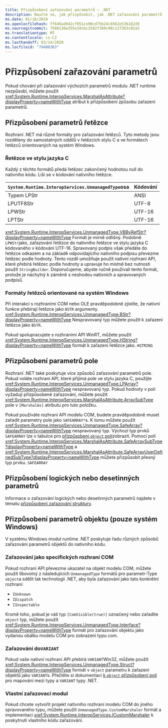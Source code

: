 ```yaml
---
title: Přizpůsobení zařazování parametrů – .NET
description: Naučte se, jak přizpůsobit, jak .NET zařazování parametrů do nativní reprezentace.
ms.date: 01/18/2019
ms.openlocfilehash: ff646ad942cf051ce90cd75b24c8562e536182d9
ms.sourcegitcommit: 7588136e355e10cbc2582f389c90c127363c02a5
ms.translationtype: MT
ms.contentlocale: cs-CZ
ms.lasthandoff: 03/14/2020
ms.locfileid: "79400363"
---
```

# <a name="customizing-parameter-marshaling"></a>Přizpůsobení zařazování parametrů

Pokud chování při zařazování výchozích parametrů modulu .NET runtime nezpůsobí, můžete použít <xref:System.Runtime.InteropServices.MarshalAsAttribute?displayProperty=nameWithType> atribut k přizpůsobení způsobu zařazení parametrů.

## <a name="customizing-string-parameters"></a>Přizpůsobení parametrů řetězce

Rozhraní .NET má různé formáty pro zařazování řetězců. Tyto metody jsou rozděleny do samostatných oddílů v řetězcích stylu C a ve formátech řetězců orientovaných na systém Windows.

### <a name="c-style-strings"></a>Řetězce ve stylu jazyka C

Každý z těchto formátů předá řetězec zakončený hodnotou null do nativního kódu. Liší se v kódování nativního řetězce.

| `System.Runtime.InteropServices.UnmanagedType`osa | Kódování |
|------------------------------------------------------|----------|
| Typem LPStr | ANSI |
| LPUTF8Str | UTF-8 |
| LPWStr | UTF-16 |
| LPTStr | UTF-16 |

<xref:System.Runtime.InteropServices.UnmanagedType.VBByRefStr?displayProperty=nameWithType> Formát je mírně odlišný. Podobně `LPWStr`jako, zařazování řetězce do nativního řetězce ve stylu jazyka C kódovaného v kódování UTF-16. Spravovaný podpis však předáte do řetězce odkazem a na základě odpovídajícího nativního podpisu převezme řetězec podle hodnoty. Tento rozdíl umožňuje použít nativní rozhraní API, které přebírá řetězec podle hodnoty a upravuje ho místně bez nutnosti použít `StringBuilder`. Doporučujeme, abyste ručně používali tento formát, protože je náchylný k záměně s neshodou nativních a spravovaných podpisů.

### <a name="windows-centric-string-formats"></a>Formáty řetězců orientované na systém Windows

Při interakci s rozhraními COM nebo OLE pravděpodobně zjistíte, že nativní funkce přebírají řetězce jako `BSTR` argumenty. <xref:System.Runtime.InteropServices.UnmanagedType.BStr?displayProperty=nameWithType> Nespravovaný typ můžete použít k zařazení řetězce jako `BSTR`.

Pokud spolupracujete s rozhraními API WinRT, můžete použít <xref:System.Runtime.InteropServices.UnmanagedType.HString?displayProperty=nameWithType> formát k zařazení řetězce jako. `HSTRING`

## <a name="customizing-array-parameters"></a>Přizpůsobení parametrů pole

Rozhraní .NET také poskytuje více způsobů zařazování parametrů pole. Pokud voláte rozhraní API, které přijímá pole ve stylu jazyka C, použijte <xref:System.Runtime.InteropServices.UnmanagedType.LPArray?displayProperty=nameWithType> nespravovaný typ. Pokud hodnoty v poli vyžadují přizpůsobené zařazování, můžete použít <xref:System.Runtime.InteropServices.MarshalAsAttribute.ArraySubType> pole v `[MarshalAs]` atributu pro tuto položku.

Pokud používáte rozhraní API modelu COM, budete pravděpodobně muset zařadit parametry pole jako `SAFEARRAY*`s. K tomu můžete použít <xref:System.Runtime.InteropServices.UnmanagedType.SafeArray?displayProperty=nameWithType> nespravovaný typ. Výchozí typ prvků `SAFEARRAY` lze v tabulce pro [přizpůsobení `object` polí](./customize-struct-marshaling.md#marshaling-systemobjects)zobrazit. Pomocí polí <xref:System.Runtime.InteropServices.MarshalAsAttribute.SafeArraySubType?displayProperty=nameWithType> a <xref:System.Runtime.InteropServices.MarshalAsAttribute.SafeArrayUserDefinedSubType?displayProperty=nameWithType> můžete přizpůsobit přesný typ prvku. `SAFEARRAY`

## <a name="customizing-boolean-or-decimal-parameters"></a>Přizpůsobení logických nebo desetinných parametrů

Informace o zařazování logických nebo desetinných parametrů najdete v tématu [přizpůsobení zařazování struktury](customize-struct-marshaling.md).

## <a name="customizing-object-parameters-windows-only"></a>Přizpůsobení parametrů objektu (pouze systém Windows)

V systému Windows modul runtime .NET poskytuje řadu různých způsobů zařazování parametrů objektů do nativního kódu.

### <a name="marshaling-as-specific-com-interfaces"></a>Zařazování jako specifických rozhraní COM

Pokud rozhraní API převezme ukazatel na objekt modelu COM, můžete použít libovolný z následujících `UnmanagedType` formátů pro parametr-Type `object`a sdělit tak technologii .NET, aby byla zařazování jako tato konkrétní rozhraní:

- `IUnknown`
- `IDispatch`
- `IInspectable`

Kromě toho, pokud je váš typ `[ComVisible(true)]` označený nebo zařadíte `object` typ, můžete použít <xref:System.Runtime.InteropServices.UnmanagedType.Interface?displayProperty=nameWithType> formát pro zařazování objektu jako vydanou obálku modelu COM pro zobrazení typu com.

### <a name="marshaling-to-a-variant"></a>Zařazování do`VARIANT`

Pokud vaše nativní rozhraní API přebírá `VARIANT`Win32, můžete použít <xref:System.Runtime.InteropServices.UnmanagedType.Struct?displayProperty=nameWithType> formát v `object` parametru k zařazení objektů jako `VARIANT`s. Přečtěte si dokumentaci [k `object` přizpůsobení polí](customize-struct-marshaling.md#marshaling-systemobjects) pro mapování mezi typy a `VARIANT` typy .NET.

### <a name="custom-marshalers"></a>Vlastní zařazovací modul

Pokud chcete vytvořit projekt nativního rozhraní modelu COM do jiného spravovaného typu, můžete použít `UnmanagedType.CustomMarshaler` formát a implementaci <xref:System.Runtime.InteropServices.ICustomMarshaler> k poskytnutí vlastního kódu zařazování.
